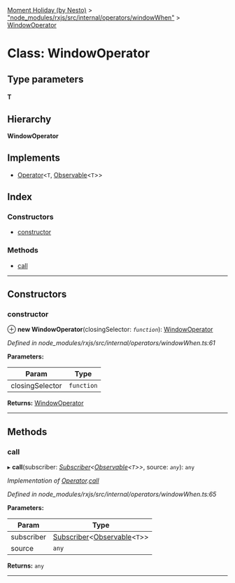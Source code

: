 [Moment Holiday (by Nesto)](../README.md) > ["node_modules/rxjs/src/internal/operators/windowWhen"](../modules/_node_modules_rxjs_src_internal_operators_windowwhen_.md) > [WindowOperator](../classes/_node_modules_rxjs_src_internal_operators_windowwhen_.windowoperator.md)

# Class: WindowOperator

## Type parameters
#### T 
## Hierarchy

**WindowOperator**

## Implements

* [Operator](../interfaces/_node_modules_rxjs_src_internal_operator_.operator.md)<`T`, [Observable](_node_modules_rxjs_src_internal_observable_.observable.md)<`T`>>

## Index

### Constructors

* [constructor](_node_modules_rxjs_src_internal_operators_windowwhen_.windowoperator.md#constructor)

### Methods

* [call](_node_modules_rxjs_src_internal_operators_windowwhen_.windowoperator.md#call)

---

## Constructors

<a id="constructor"></a>

###  constructor

⊕ **new WindowOperator**(closingSelector: *`function`*): [WindowOperator](_node_modules_rxjs_src_internal_operators_windowwhen_.windowoperator.md)

*Defined in node_modules/rxjs/src/internal/operators/windowWhen.ts:61*

**Parameters:**

| Param | Type |
| ------ | ------ |
| closingSelector | `function` |

**Returns:** [WindowOperator](_node_modules_rxjs_src_internal_operators_windowwhen_.windowoperator.md)

___

## Methods

<a id="call"></a>

###  call

▸ **call**(subscriber: *[Subscriber](_node_modules_rxjs_src_internal_subscriber_.subscriber.md)<[Observable](_node_modules_rxjs_src_internal_observable_.observable.md)<`T`>>*, source: *`any`*): `any`

*Implementation of [Operator](../interfaces/_node_modules_rxjs_src_internal_operator_.operator.md).[call](../interfaces/_node_modules_rxjs_src_internal_operator_.operator.md#call)*

*Defined in node_modules/rxjs/src/internal/operators/windowWhen.ts:65*

**Parameters:**

| Param | Type |
| ------ | ------ |
| subscriber | [Subscriber](_node_modules_rxjs_src_internal_subscriber_.subscriber.md)<[Observable](_node_modules_rxjs_src_internal_observable_.observable.md)<`T`>> |
| source | `any` |

**Returns:** `any`

___

